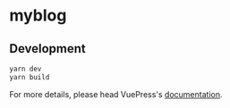 # myblog

>

## Development

```bash
yarn dev
yarn build
```

For more details, please head VuePress's [documentation](https://v1.vuepress.vuejs.org/).
